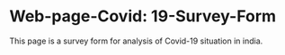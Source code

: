 # Web-page-Covid: 19-Survey-Form
This page is a survey form for analysis of Covid-19 situation in india. 
